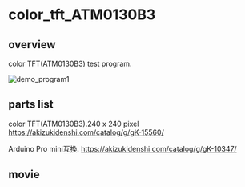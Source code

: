# color_tft_ATM0130B3

## overview

color TFT(ATM0130B3) test program.

![demo_program1](https://user-images.githubusercontent.com/5597377/177014019-c3babf96-00d5-4ff7-a46a-7a35a9119bad.JPG)

## parts list

color TFT(ATM0130B3).240 x 240 pixel
https://akizukidenshi.com/catalog/g/gK-15560/

Arduino Pro mini互換.
https://akizukidenshi.com/catalog/g/gK-10347/



## movie
